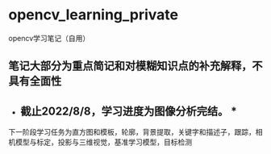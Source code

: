 # opencv_learning_private
 opencv学习笔记（自用）

 ## 笔记大部分为重点简记和对模糊知识点的补充解释，不具有全面性     


* ##  截止2022/8/8，学习进度为图像分析完结。 *      

下一阶段学习任务为直方图和模板，轮廓，背景提取，关键字和描述子，跟踪，相机模型与标定，投影与三维视觉，基准学习模型，目标检测    